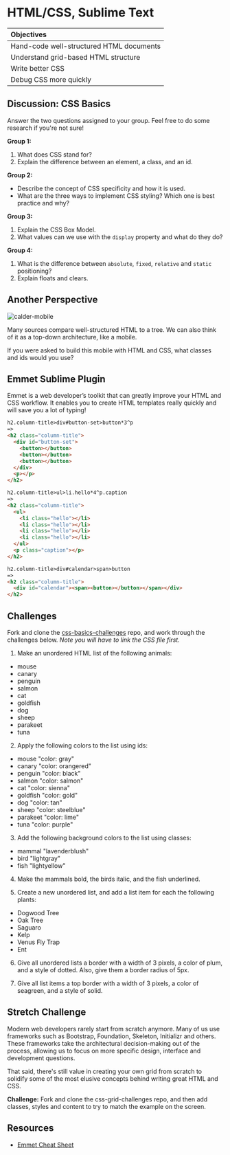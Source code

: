 # HTML/CSS, Sublime Text

| Objectives |
| :--- |
| Hand-code well-structured HTML documents |
| Understand grid-based HTML structure |
| Write better CSS |
| Debug CSS more quickly |

## Discussion: CSS Basics

Answer the two questions assigned to your group. Feel free to do some research if you're not sure!

**Group 1:**
1. What does CSS stand for?
2. Explain the difference between an element, a class, and an id.

**Group 2:**
* Describe the concept of CSS specificity and how it is used.
* What are the three ways to implement CSS styling? Which one is best practice and why?

**Group 3:**
1. Explain the CSS Box Model.
2. What values can we use with the `display` property and what do they do?

**Group 4:**

1. What is the difference between `absolute`, `fixed`, `relative` and `static` positioning?
2. Explain floats and clears.

## Another Perspective

![calder-mobile](https://cloud.githubusercontent.com/assets/7833470/10673045/8edabf9c-78a8-11e5-9c61-5587d2389da9.jpg)

Many sources compare well-structured HTML to a tree. We can also think of it as a top-down architecture, like a mobile.

If you were asked to build this mobile with HTML and CSS, what classes and ids would you use?

## Emmet Sublime Plugin

Emmet is a web developer’s toolkit that can greatly improve your HTML and CSS workflow. It enables you to create HTML templates really quickly and will save you a lot of typing!

```html
h2.column-title>div#button-set>button*3^p
=>
<h2 class="column-title">
  <div id="button-set">
    <button></button>
    <button></button>
    <button></button>
  </div>
  <p></p>
</h2>

h2.column-title>ul>li.hello*4^p.caption
=>
<h2 class="column-title">
  <ul>
    <li class="hello"></li>
    <li class="hello"></li>
    <li class="hello"></li>
    <li class="hello"></li>
  </ul>
  <p class="caption"></p>
</h2>

h2.column-title>div#calendar>span>button
=>
<h2 class="column-title">
  <div id="calendar"><span><button></button></span></div>
</h2>
```

## Challenges

Fork and clone the <a href="https://github.com/sf-wdi-24/css-basics-challenges" target="_blank">css-basics-challenges</a> repo, and work through the challenges below. *Note you will have to link the CSS file first.*

1. Make an unordered HTML list of the following animals:  
  * mouse
  * canary
  * penguin
  * salmon
  * cat
  * goldfish
  * dog
  * sheep
  * parakeet
  * tuna

2. Apply the following colors to the list using ids:
  * mouse "color: gray"
  * canary "color: orangered"
  * penguin "color: black"
  * salmon "color: salmon"
  * cat "color: sienna"
  * goldfish "color: gold"
  * dog "color: tan"
  * sheep "color: steelblue"
  * parakeet "color: lime"
  * tuna "color: purple"

3. Add the following background colors to the list using classes:
  * mammal "lavenderblush"
  * bird "lightgray"
  * fish "lightyellow"

4. Make the mammals bold, the birds italic, and the fish underlined.

5. Create a new unordered list, and add a list item for each the following plants:
  * Dogwood Tree
  * Oak Tree
  * Saguaro
  * Kelp
  * Venus Fly Trap
  * Ent

6. Give all unordered lists a border with a width of 3 pixels, a color of plum, and a style of dotted. Also, give them a border radius of 5px.

7. Give all list items a top border with a width of 3 pixels, a color of seagreen, and a style of solid.

## Stretch Challenge

Modern web developers rarely start from scratch anymore. Many of us use frameworks such as Bootstrap, Foundation, Skeleton, Initializr and others. These frameworks take the architectural decision-making out of the process, allowing us to focus on more specific design, interface and development questions.

That said, there's still value in creating your own grid from scratch to solidify some of the most elusive concepts behind writing great HTML and CSS.

**Challenge:** Fork and clone the css-grid-challenges repo, and then add classes, styles and content to try to match the example on the screen.

## Resources

* <a href="http://docs.emmet.io/cheat-sheet" target="_blank">Emmet Cheat Sheet</a>
